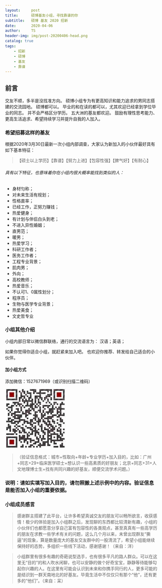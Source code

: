 ```yaml
---
layout:     post
title:      硕博基友小组，寻找靠谱的你
subtitle:   硕博 基友 2020 招新
date:       2020-04-06
author:     TS
header-img: img/post-20200406-head.png
catalog: true
tags:
    - 招新
    - 硕博
    - 基友
    - 靠谱
---
```


## 前言

交友不顺，多半是没找准方向。
硕博小组专为有更高知识和能力追求的男同志搭建的交流园地。
硕博都可以。
毕业的和在读的都可以，尤其欢迎已经拿到学位毕业的同志。
并不会严格区分学历。
五大洲的基友都欢迎。
鼓励有理性思考能力、更高生活追求、希望持续学习并提升自我的人加入。


### 希望招募这样的基友

根据2020年3月30日最新一次小组内部调查，大家认为新加入的小伙伴最好具有如下基本特征：

>【硕士以上学历】【靠谱】【努力上进】【包容性强】【脾气好】【有耐心】

###### 具有以下特征，也意味着你在小组内很大概率能找到类似的人：

- 身材匀称；
- 对未来生活有规划；
- 性格直率；
- 已经工作，正努力赚钱；
- 热爱健身；
- 有计划与伴侣白头到老；
- 不进入异性婚姻；
- 直男范；
- 暖男；
- 热爱学习；
- 科研工作者；
- 医务工作者；
- 工程专业背景；
- 肌肉男；
- 外向；
- 高校教师；
- 热爱音乐；
- 不认可1、0属性划分；
- 程序员；
- 生物与医学专业背景；
- 热爱美食；
- 文史哲专业

### 小组其他介绍
小组内部日常以微信群联络，通行的交流语言为：
汉语；英语；

如果你觉得你适合小组，就赶紧来加入吧。
也欢迎你推荐、转发给自己适合的小伙伴。

#### 加小组方式
添加微信：1527671969（或识别扫描二维码）

![avatar](/img/加二维码.jpeg)

>（验证信息格式：城市+性取向+年龄+专业学历+加入目的，比如：广州+同志+29+临床医学硕士+想认识一些高素质的好朋友；北京+同志+31+人文地理博士生+找有共同兴趣的好基友，顺便交流学术问题。）

### 说明：请如实填写加入目的，请勿照搬上述示例中的内容。验证信息是能否加入小组的重要依据。

### 小组成员感言

> 感谢群主搭建了此平台，让许多希望真诚交友的朋友可以畅所欲言，收获感情！极少的体验是加入小组群之后，发现聊的东西都比较清新有趣，小组的小伙伴们也都愿意分享自己富有包容性的各类观点，甚至真真有一些高学历的朋友在求教一些学术有关的问题，这么几个月以来，未曾出现群友“撕逼”的现象，算是数量庞大的基友交友群中的一股清流了，希望小组能继续保持好的态势，多组织一些线下活动，感谢感谢！（来自：洋）


> 小组群里有很多有趣的奇葩说型选手，也有很多平凡的路人群众。可以在这里无“目的”的和人吹水闲聊，也可以安静的做个好奇宝宝，静静等待能够勾起你兴趣的人。在这里有可能会认识到未来和你携手同行的人，更多可能的是结识到一群天南地北的好基友。毕竟生活中不仅仅只有那个“他”，还有更多的“他们”。（来自：呆）
